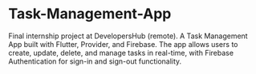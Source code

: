 # Task-Management-App
Final internship project at DevelopersHub (remote). A Task Management App built with Flutter, Provider, and Firebase. The app allows users to create, update, delete, and manage tasks in real-time, with Firebase Authentication for sign-in and sign-out functionality.
